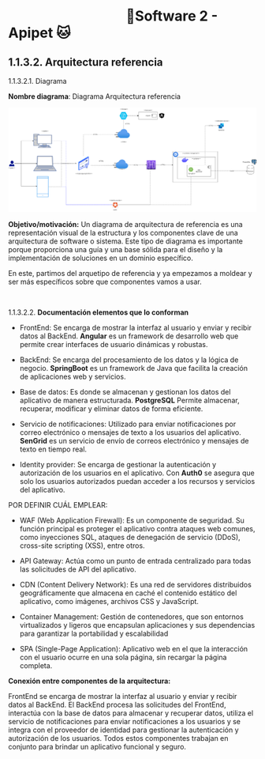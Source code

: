 #  &nbsp;&nbsp;&nbsp;&nbsp;&nbsp;&nbsp;&nbsp;&nbsp;&nbsp;&nbsp;&nbsp;&nbsp;&nbsp;&nbsp;&nbsp;&nbsp;&nbsp;&nbsp;&nbsp;&nbsp;&nbsp;&nbsp;&nbsp;&nbsp;&nbsp;&nbsp;&nbsp;&nbsp;&nbsp;&nbsp;&nbsp;&nbsp;&nbsp;&nbsp;&nbsp;&nbsp;🐶Software 2 - Apipet 🐱  #


## 1.1.3.2. Arquitectura referencia


1.1.3.2.1. Diagrama 

**Nombre diagrama**: Diagrama Arquitectura referencia

![Diagrama arquitectura referencia](https://github.com/MiguelRiosT/ApipetDocumentacion/blob/main/Dise%C3%B1o%20alto%20nivel/Alternativa%20de%20soluci%C3%B3n/Arquitectura%20referencia/ArquitecturaReferencia.png)


**Objetivo/motivación:**
Un diagrama de arquitectura de referencia es una representación visual de la estructura y los componentes clave de una arquitectura de software o sistema. Este tipo de diagrama es importante porque proporciona una guía y una base sólida para el diseño y la implementación de soluciones en un dominio específico.

En este, partimos del arquetipo de referencia y ya empezamos a moldear y ser más específicos sobre que componentes vamos a usar.


<br>

1.1.3.2.2. **Documentación elementos que lo conforman**

- FrontEnd: Se encarga de mostrar la interfaz al usuario y enviar y recibir datos al BackEnd. **Angular** es un framework de desarrollo web que permite crear interfaces de usuario dinámicas y robustas.

- BackEnd: Se encarga del procesamiento de los datos y la lógica de negocio. **SpringBoot** es un framework de Java que facilita la creación de aplicaciones web y servicios. 

- Base de datos: Es donde se almacenan y gestionan los datos del aplicativo de manera estructurada. **PostgreSQL**  Permite almacenar, recuperar, modificar y eliminar datos de forma eficiente.

- Servicio de notificaciones: Utilizado para enviar notificaciones por correo electrónico o mensajes de texto a los usuarios del aplicativo. **SenGrid** es un servicio de envío de correos electrónico y mensajes de texto en tiempo real.

- Identity provider: Se encarga de gestionar la autenticación y autorización de los usuarios en el aplicativo. Con  **Auth0** se asegura que solo los usuarios autorizados puedan acceder a los recursos y servicios del aplicativo.

POR DEFINIR CUÁL EMPLEAR:

- WAF (Web Application Firewall): Es un componente de seguridad. Su función principal es proteger el aplicativo contra ataques web comunes, como inyecciones SQL, ataques de denegación de servicio (DDoS), cross-site scripting (XSS), entre otros.

- API Gateway: Actúa como un punto de entrada centralizado para todas las solicitudes de API del aplicativo.

- CDN (Content Delivery Network): Es una red de servidores distribuidos geográficamente que almacena en caché el contenido estático del aplicativo, como imágenes, archivos CSS y JavaScript.

- Container Management: Gestión de contenedores, que son entornos virtualizados y ligeros que encapsulan aplicaciones y sus dependencias para garantizar la portabilidad y escalabilidad

- SPA (Single-Page Application): Aplicativo web en el que la interacción con el usuario ocurre en una sola página, sin recargar la página completa.


**Conexión entre componentes de la arquitectura:**

FrontEnd se encarga de mostrar la interfaz al usuario y enviar y recibir datos al BackEnd. El BackEnd procesa las solicitudes del FrontEnd, interactúa con la base de datos para almacenar y recuperar datos, utiliza el servicio de notificaciones para enviar notificaciones a los usuarios y se integra con el proveedor de identidad para gestionar la autenticación y autorización de los usuarios. Todos estos componentes trabajan en conjunto para brindar un aplicativo funcional y seguro.